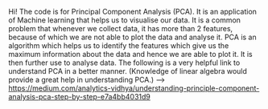 Hi! The code is for Principal Component Analysis (PCA). It is an application of Machine learning that helps us to visualise our data. 
It is a common problem that whenever we collect data, it has more than 2 features, because of which we are not able to plot the data and analyse it.
PCA is an algorithm which helps us to identify the features which give us the maximum information about the data and hence we are able to plot it.
It is then further use to analyse data. The following is a very helpful link to understand PCA in a better manner.
(Knowledge of linear algebra would provide a great help in understanding PCA.) -->
https://medium.com/analytics-vidhya/understanding-principle-component-analysis-pca-step-by-step-e7a4bb4031d9
